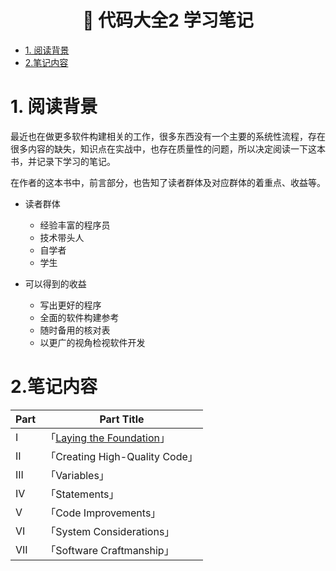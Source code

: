 <h1 align="center">📔 代码大全2 学习笔记</h1>

- [1. 阅读背景](#1-阅读背景)
- [2.笔记内容](#2笔记内容)

# 1. 阅读背景
最近也在做更多软件构建相关的工作，很多东西没有一个主要的系统性流程，存在很多内容的缺失，知识点在实战中，也存在质量性的问题，所以决定阅读一下这本书，并记录下学习的笔记。


在作者的这本书中，前言部分，也告知了读者群体及对应群体的着重点、收益等。
- 读者群体
  - 经验丰富的程序员
  - 技术带头人
  - 自学者
  - 学生

- 可以得到的收益
  - 写出更好的程序
  - 全面的软件构建参考
  - 随时备用的核对表
  - 以更广的视角检视软件开发

# 2.笔记内容

|Part|Part Title|
|--|--|
|I|「[Laying the Foundation](./docs/part01/README.md)」|
|II|「Creating High-Quality Code」|
|III|「Variables」|
|IV|「Statements」|
|V|「Code Improvements」|
|VI|「System Considerations」|
|VII|「Software Craftmanship」|

